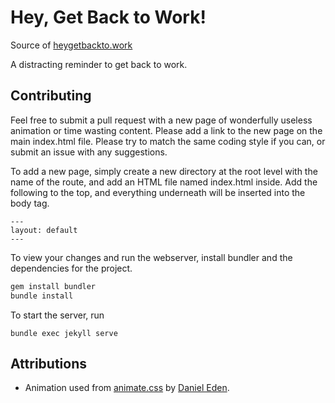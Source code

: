 # Hey, Get Back to Work!
Source of [heygetbackto.work](http://heygetbackto.work)

A distracting reminder to get back to work.

## Contributing
Feel free to submit a pull request with a new page of wonderfully useless animation or time wasting content. Please add a link to the new page on the main index.html file. Please try to match the same coding style if you can, or submit an issue with any suggestions.

To add a new page, simply create a new directory at the root level with the name of the route, and add an HTML file named index.html inside. Add the following to the top, and everything underneath will be inserted into the body tag.
```
---
layout: default
---
```

To view your changes and run the webserver, install bundler and the dependencies for the project.
```sh
gem install bundler
bundle install
```

To start the server, run
```
bundle exec jekyll serve
```

## Attributions
* Animation used from [animate.css](https://github.com/daneden/animate.css) by [Daniel Eden](http://daneden.me/).
